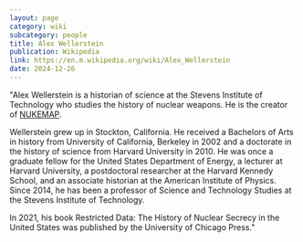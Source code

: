 ```yaml
---
layout: page
category: wiki
subcategory: people
title: Alex Wellerstein
publication: Wikipedia
link: https://en.m.wikipedia.org/wiki/Alex_Wellerstein
date: 2024-12-26
---
```


"Alex Wellerstein is a historian of science at the Stevens Institute of Technology who studies the history of nuclear weapons. He is the creator of [NUKEMAP](/nukemap/).

Wellerstein grew up in Stockton, California. He received a Bachelors of Arts in history from University of California, Berkeley in 2002 and a doctorate in the history of science from Harvard University in 2010. He was once a graduate fellow for the United States Department of Energy, a lecturer at Harvard University, a postdoctoral researcher at the Harvard Kennedy School, and an associate historian at the American Institute of Physics. Since 2014, he has been a professor of Science and Technology Studies at the Stevens Institute of Technology.

In 2021, his book Restricted Data: The History of Nuclear Secrecy in the United States was published by the University of Chicago Press."
